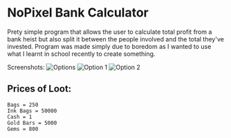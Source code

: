 # NoPixel Bank Calculator

Prety simple program that allows the user to calculate total profit from a bank heist but also split it between the people involved and the total they've invested. Program was made simply due to boredom as I wanted to use what I learnt in school recently to create something.  

Screenshots: 
![Options](https://i.starkayc.moe/7f5ynb.png)
![Option 1](https://i.starkayc.moe/fbtzVw.png)
![Option 2](https://i.starkayc.moe/doUyPC.png)



## Prices of Loot:
    Bags = 250
    Ink Bags = 50000
    Cash = 1
    Gold Bars = 5000
    Gems = 800
